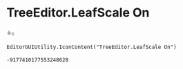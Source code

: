 # TreeEditor.LeafScale On
![](/img/TreeEditor.LeafScale%20On.png)

``` CSharp
EditorGUIUtility.IconContent("TreeEditor.LeafScale On")
```
```
-9177410177553248628
```
